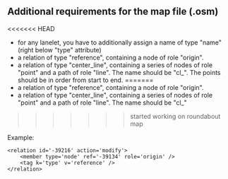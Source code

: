 ## Additional requirements for the map file (.osm)

<<<<<<< HEAD
* for any lanelet, you have to additionally assign a name of type "name" (right below "type" attribute)
* a relation of type "reference", containing a node of role "origin".
* a relation of type "center_line", containing a series of nodes of role "point" and a path of role "line". The name should be "cl_<lanelet-name>". The points should be in order from start to end.
=======
* a relation of type "reference", containing a node of role "origin".
* a relation of type "center_line", containing a series of nodes of role "point" and a path of role "line". The name should be "cl_<lanelet-name>"
>>>>>>> started working on roundabout map

Example:

```
<relation id='-39216' action='modify'>
    <member type='node' ref='-39134' role='origin' />
    <tag k='type' v='reference' />
</relation>
```